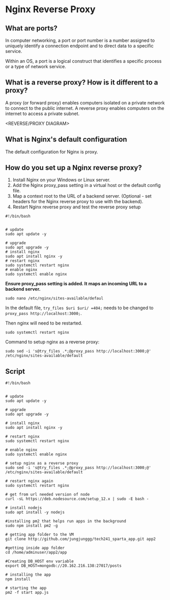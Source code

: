 # Nginx Reverse Proxy

## What are ports?
In computer networking, a port or port number is a number assigned to uniquely identify a connection endpoint and to direct data to a specific service. 

Within an OS, a port is a logical construct that identifies a specific process or a type of network service.

## What is a reverse proxy? How is it different to a proxy?

A proxy (or forward proxy) enables computers isolated on a private network to connect to the public internet. A reverse proxy enables computers on the internet to access a private subnet.

<REVERSE/PROXY DIAGRAM>

## What is Nginx's default configuration
The default configuration for Nginx is proxy.

## How do you set up a Nginx reverse proxy?
1. Install Nginx on your Windows or Linux server.
2. Add the Nginx proxy_pass setting in a virtual host or the default config file.
3. Map a context root to the URL of a backend server. (Optional - set headers for the Nginx reverse proxy to use with the backend).
4. Restart Nginx reverse proxy and test the reverse proxy setup

```
#!/bin/bash


# update
sudo apt update -y

# upgrade
sudo apt upgrade -y
# install nginx
sudo apt install nginx -y
# restart nginx
sudo systemctl restart nginx
# enable nginx
sudo systemctl enable nginx
```
**Ensure proxy_pass setting is added. It maps an incoming URL to a backend server.**
```
sudo nano /etc/nginx/sites-available/defaul
```
In the default file, `try_files $uri $uri/ =404;` needs to be changed to `proxy_pass http://localhost:3000;`.

Then nginx will need to be restarted.

`sudo systemctl restart nginx`

Command to setup nginx as a reverse proxy:

`sudo sed -i 's@try_files .*;@proxy_pass http://localhost:3000;@' /etc/nginx/sites-available/default`

## Script
```
#!/bin/bash


# update
sudo apt update -y

# upgrade
sudo apt upgrade -y

# install nginx
sudo apt install nginx -y

# restart nginx
sudo systemctl restart nginx

# enable nginx
sudo systemctl enable nginx

# setup nginx as a reverse proxy
sudo sed -i 's@try_files .*;@proxy_pass http://localhost:3000;@' /etc/nginx/sites-available/default

# restart nginx again
sudo systemctl restart nginx

# get from url needed version of node
curl -sL https://deb.nodesource.com/setup_12.x | sudo -E bash -

# install nodejs
sudo apt install -y nodejs

#installing pm2 that helps run apps in the background
sudo npm install pm2 -g

# getting app folder to the VM
git clone http://github.com/jungjunggg/tech241_sparta_app.git app2

#getting inside app folder
cd /home/adminuser/app2/app

#Creating DB_HOST env variable
export DB_HOST=mongodb://20.162.216.138:27017/posts

# installing the app
npm install

# starting the app
pm2 -f start app.js
```

